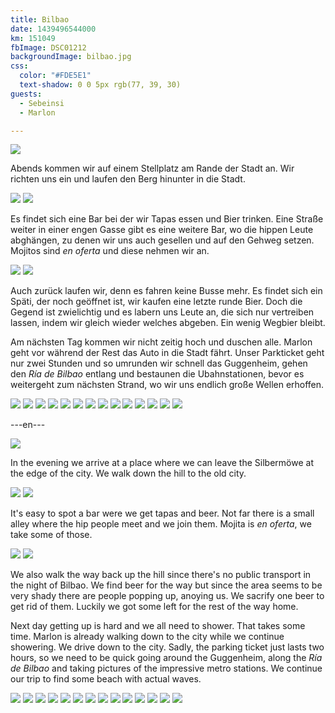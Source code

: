 ```yaml
---
title: Bilbao
date: 1439496544000
km: 151049
fbImage: DSC01212
backgroundImage: bilbao.jpg
css:
  color: "#FDE5E1"
  text-shadow: 0 0 5px rgb(77, 39, 30)
guests:
  - Sebeinsi
  - Marlon

---
```


![](IMG_9587)

Abends kommen wir auf einem Stellplatz am Rande der Stadt an. Wir richten uns ein und laufen den Berg hinunter in die Stadt.

![](DSC01212)
![](DSC01229)

Es findet sich eine Bar bei der wir Tapas essen und Bier trinken. Eine Straße weiter in einer engen Gasse gibt es eine weitere Bar, wo die hippen Leute abghängen, zu denen wir uns auch gesellen und auf den Gehweg setzen. Mojitos sind *en oferta* und diese nehmen wir an. 

![](DSC01235)
![](DSC01242)

Auch zurück laufen wir, denn es fahren keine Busse mehr. Es findet sich ein Späti, der noch geöffnet ist, wir kaufen eine letzte runde Bier. Doch die Gegend ist zwielichtig und es labern uns Leute an, die sich nur vertreiben lassen, indem wir gleich wieder welches abgeben. Ein wenig Wegbier bleibt.

Am nächsten Tag kommen wir nicht zeitig hoch und duschen alle. Marlon geht vor während der Rest das Auto in die Stadt fährt. Unser Parkticket geht nur zwei Stunden und so umrunden wir schnell das Guggenheim, gehen den *Ría de Bilbao* entlang und bestaunen die Ubahnstationen, bevor es weitergeht zum nächsten Strand, wo wir uns endlich große Wellen erhoffen.

![](DSC01248)
![](DSC01262)
![](DSC01265)
![](DSC01270)
![](IMG_9628)
![](IMG_9612)
![](IMG_9632)
![](IMG_9640)
![](DSC01276)
![](DSC01278)
![](DSC01279)
![](IMG_9664)
![](IMG_9687)
![](IMG_9689)

---en---

![](IMG_9587)

In the evening we arrive at a place where we can leave the Silbermöwe at the edge of the city. We walk down the hill to the old city.

![](DSC01212)
![](DSC01229)

It's easy to spot a bar were we get tapas and beer. Not far there is a small alley where the hip people meet and we join them. Mojita is *en oferta*, we take some of those.

![](DSC01235)
![](DSC01242)

We also walk the way back up the hill since there's no public transport in the night of Bilbao. We find beer for the way but since the area seems to be very shady there are people popping up, anoying us. We sacrify one beer to get rid of them. Luckily we got some left for the rest of the way home.

Next day getting up is hard and we all need to shower. That takes some time. Marlon is already walking down to the city while we continue showering. We drive down to the city. Sadly, the parking ticket just lasts two hours, so we need to be quick going around the Guggenheim, along the *Ría de Bilbao* and taking pictures of the impressive metro stations. We continue our trip to find some beach with actual waves.

![](DSC01248)
![](DSC01262)
![](DSC01265)
![](DSC01270)
![](IMG_9628)
![](IMG_9612)
![](IMG_9632)
![](IMG_9640)
![](DSC01276)
![](DSC01278)
![](DSC01279)
![](IMG_9664)
![](IMG_9687)
![](IMG_9689)